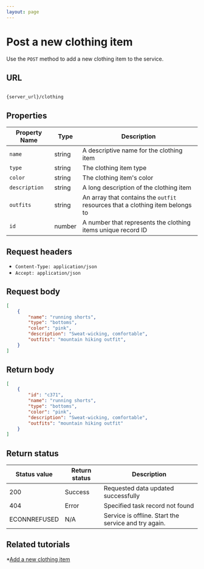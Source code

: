 ```yaml
---
layout: page
---
```


# Post a new clothing item

Use the `POST` method to add a new clothing item to the service.

## URL

```shell

{server_url}/clothing
```

## Properties

|Property Name |Type |Description |
|---------------|-----|------------|
| `name`      |string |A descriptive name for the clothing item|
|`type`    |string |The clothing item type|
|`color`     |string |The clothing item's color|
|`description` |string |A long description of the clothing item|
|`outfits`|string | An array that contains the `outfit` resources that a clothing item belongs to|
|`id` |number |A number that represents the clothing items unique record ID|

## Request headers

* `Content-Type: application/json`
* `Accept: application/json`

## Request body

```json
[
    {
        "name": "running shorts",
        "type": "bottoms",
        "color": "pink",
        "description": "Sweat-wicking, comfortable",
        "outfits": "mountain hiking outfit",
    }
]
```

## Return body

```json
[
    {
        "id": "c371",
        "name": "running shorts",
        "type": "bottoms",
        "color": "pink",
        "description": "Sweat-wicking, comfortable",
        "outfits": "mountain hiking outfit"
    }
]
```

## Return status

| Status value | Return status | Description |
| ------------- | ----------- | ----------- |
| 200 | Success | Requested data updated successfully |
| 404 | Error | Specified task record not found |
|  ECONNREFUSED | N/A | Service is offline. Start the service and try again. |

## Related tutorials

*[Add a new clothing item](../clothing-add-a-new-clothing-item.md)